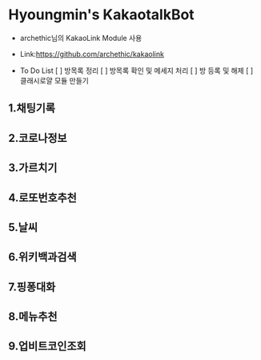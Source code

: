 # Hyoungmin's KakaotalkBot

- archethic님의 KakaoLink Module 사용
- Link:https://github.com/archethic/kakaolink

- To Do List
  [ ] 방목록 정리
  [ ] 방목록 확인 및 메세지 처리
  [ ] 방 등록 및 해제
  [ ] 클래시로얄 모듈 만들기

## 1.채팅기록

## 2.코로나정보

## 3.가르치기

## 4.로또번호추천

## 5.날씨

## 6.위키백과검색

## 7.핑퐁대화

## 8.메뉴추천

## 9.업비트코인조회
